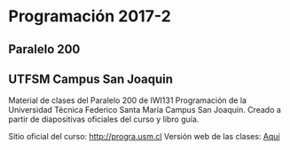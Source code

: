 # Programación 2017-2
## Paralelo 200
## UTFSM Campus San Joaquin

<par> Material de clases del Paralelo 200 de IWI131 Programación de la Universidad Técnica Federico Santa María Campus San Joaquín. Creado a partir de diapositivas oficiales del curso y libro guía. </par>

<par>
Sitio oficial del curso: <a href="http://progra.usm.cl">http://progra.usm.cl</a>
</par>

<par>
Versión web de las clases: <a href="http://cristopherarenas.cl/progra/">Aquí</a>
</par>